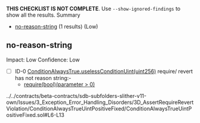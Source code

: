 **THIS CHECKLIST IS NOT COMPLETE**. Use `--show-ignored-findings` to show all the results.
Summary
 - [no-reason-string](#no-reason-string) (1 results) (Low)
## no-reason-string
Impact: Low
Confidence: Low
 - [ ] ID-0
[ConditionAlwaysTrue.uselessConditionUint(uint256)](../../contracts/beta-contracts/sdb-subfolders-slither-v11-own/Issues/3_Exception_Error_Handling_Disorders/3D_AssertRequireRevertViolation/ConditionAlwaysTrueUintPositiveFixed/ConditionAlwaysTrueUintPositiveFixed.sol#L6-L13) require/ revert has not reason string:- 
	- [require(bool)(parameter > 0)](../../contracts/beta-contracts/sdb-subfolders-slither-v11-own/Issues/3_Exception_Error_Handling_Disorders/3D_AssertRequireRevertViolation/ConditionAlwaysTrueUintPositiveFixed/ConditionAlwaysTrueUintPositiveFixed.sol#L11)

../../contracts/beta-contracts/sdb-subfolders-slither-v11-own/Issues/3_Exception_Error_Handling_Disorders/3D_AssertRequireRevertViolation/ConditionAlwaysTrueUintPositiveFixed/ConditionAlwaysTrueUintPositiveFixed.sol#L6-L13


